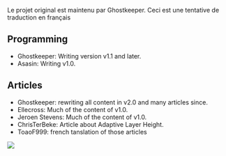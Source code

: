 Le projet original est maintenu par Ghostkeeper.
Ceci est une tentative de traduction en français

Programming
----
* Ghostkeeper: Writing version v1.1 and later.
* Asasin: Writing v1.0.


Articles
----
* Ghostkeeper: rewriting all content in v2.0 and many articles since.
* Ellecross: Much of the content of v1.0.
* Jeroen Stevens: Much of the content of v1.0.
* ChrisTerBeke: Article about Adaptive Layer Height.
* ToaoF999: french tanslation of those articles

![](../images/created_by.jpg)
